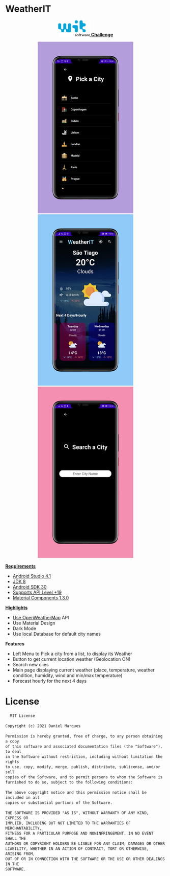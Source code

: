 # WeatherIT 
 <p float="left" align="center" style="color:#00A5DC"><a href="https://www.wit-software.com"><img src="assets/wit.png" width="100" /> <b>Challenge</b></p>

<p float="left" align="center">
  <img src="assets/pick.png" width="300" />
  <img src="assets/main.png" width="300" /> 
  <img src="assets/find.png" width="300" />
</p>

**Requirements**
- Android Studio 4.1
- JDK 8
- Android SDK 30
- Supports API Level +19
- Material Components 1.3.0

**Highlights**
- Use [OpenWeatherMap] API
- Use Material Design
- Dark Mode
- Use local Database for default city names

**Features**
- Left Menu to Pick a city from a list, to display its Weather
- Button to get current location weather (Geolocation ON)
- Search new ciies
- Main page displaying current weather (place, temperature, weather condition, humidity, wind and min/max temperature)
- Forecast hourly for the next 4 days

# License

      MIT License

    Copyright (c) 2021 Daniel Marques

    Permission is hereby granted, free of charge, to any person obtaining a copy
    of this software and associated documentation files (the "Software"), to deal
    in the Software without restriction, including without limitation the rights
    to use, copy, modify, merge, publish, distribute, sublicense, and/or sell
    copies of the Software, and to permit persons to whom the Software is
    furnished to do so, subject to the following conditions:

    The above copyright notice and this permission notice shall be included in all
    copies or substantial portions of the Software.

    THE SOFTWARE IS PROVIDED "AS IS", WITHOUT WARRANTY OF ANY KIND, EXPRESS OR
    IMPLIED, INCLUDING BUT NOT LIMITED TO THE WARRANTIES OF MERCHANTABILITY,
    FITNESS FOR A PARTICULAR PURPOSE AND NONINFRINGEMENT. IN NO EVENT SHALL THE
    AUTHORS OR COPYRIGHT HOLDERS BE LIABLE FOR ANY CLAIM, DAMAGES OR OTHER
    LIABILITY, WHETHER IN AN ACTION OF CONTRACT, TORT OR OTHERWISE, ARISING FROM,
    OUT OF OR IN CONNECTION WITH THE SOFTWARE OR THE USE OR OTHER DEALINGS IN THE
    SOFTWARE.
    
    
[OpenWeatherMap]: https://openweathermap.org/
